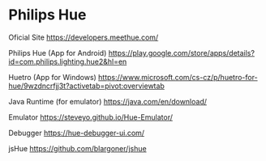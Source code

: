 # Philips Hue

Oficial Site
https://developers.meethue.com/

Philips Hue (App for Android)
https://play.google.com/store/apps/details?id=com.philips.lighting.hue2&hl=en

Huetro (App for Windows)
https://www.microsoft.com/cs-cz/p/huetro-for-hue/9wzdncrfjj3t?activetab=pivot:overviewtab

Java Runtime (for emulator)
https://java.com/en/download/

Emulator
https://steveyo.github.io/Hue-Emulator/

Debugger
https://hue-debugger-ui.com/

jsHue
https://github.com/blargoner/jshue
